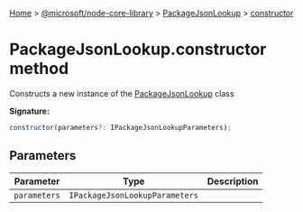 [Home](./index) &gt; [@microsoft/node-core-library](./node-core-library.md) &gt; [PackageJsonLookup](./node-core-library.packagejsonlookup.md) &gt; [constructor](./node-core-library.packagejsonlookup.constructor.md)

# PackageJsonLookup.constructor method

Constructs a new instance of the [PackageJsonLookup](./node-core-library.packagejsonlookup.md) class

**Signature:**
```javascript
constructor(parameters?: IPackageJsonLookupParameters);
```

## Parameters

|  Parameter | Type | Description |
|  --- | --- | --- |
|  `parameters` | `IPackageJsonLookupParameters` |  |

